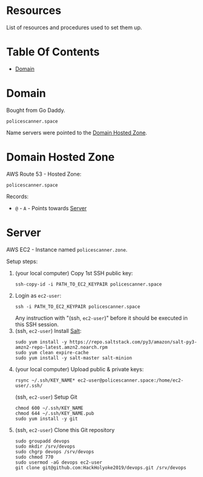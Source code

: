 # Resources
List of resources and procedures used to set them up.

# Table Of Contents
- [Domain](#domain)

# Domain
Bought from Go Daddy.

```
policescanner.space
```

Name servers were pointed to the [Domain Hosted Zone](#domain-hosted-zone).

# Domain Hosted Zone
AWS Route 53 - Hosted Zone:

```
policescanner.space
```

Records:

- `@` - `A` - Points towards [Server](#server)

# Server
AWS EC2 - Instance named `policescanner.zone`.

Setup steps:

1. (your local computer) Copy 1st SSH public key:
   ```
   ssh-copy-id -i PATH_TO_EC2_KEYPAIR policescanner.space
   ```
2. Login as `ec2-user`:
   ```
   ssh -i PATH_TO_EC2_KEYPAIR policescanner.space
   ```
   Any instruction with "(ssh, `ec2-user`)" before it should be executed in this
   SSH session.
3. (ssh, `ec2-user`) Install [Salt](https://saltstack.com):
   ```
   sudo yum install -y https://repo.saltstack.com/py3/amazon/salt-py3-amzn2-repo-latest.amzn2.noarch.rpm
   sudo yum clean expire-cache
   sudo yum install -y salt-master salt-minion
   ```
4. (your local computer) Upload public & private keys:
   ```
   rsync ~/.ssh/KEY_NAME* ec2-user@policescanner.space:/home/ec2-user/.ssh/
   ```
   (ssh, `ec2-user`) Setup Git
   ```
   chmod 600 ~/.ssh/KEY_NAME
   chmod 644 ~/.ssh/KEY_NAME.pub
   sudo yum install -y git
   ```
5. (ssh, `ec2-user`) Clone this Git repository
   ```
   sudo groupadd devops
   sudo mkdir /srv/devops
   sudo chgrp devops /srv/devops
   sudo chmod 770
   sudo usermod -aG devops ec2-user
   git clone git@github.com:HackHolyoke2019/devops.git /srv/devops
   ```
